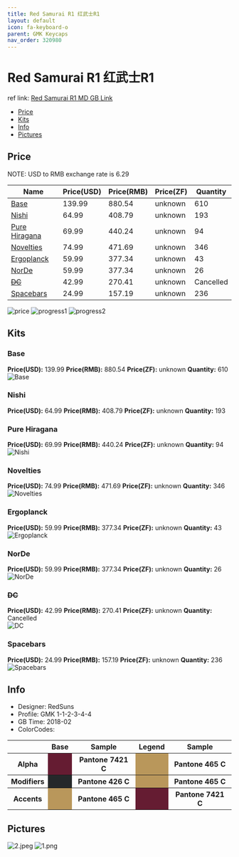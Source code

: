 ```yaml
---
title: Red Samurai R1 红武士R1
layout: default
icon: fa-keyboard-o
parent: GMK Keycaps
nav_order: 320980
---
```


# Red Samurai R1 红武士R1

ref link: [Red Samurai R1 MD GB Link](https://www.massdrop.com/buy/massdrop-x-redsuns-gmk-red-samurai-keycap-set)

* [Price](#price)
* [Kits](#kits)
* [Info](#info)
* [Pictures](#pictures)


## Price  
NOTE: USD to RMB exchange rate is 6.29

| Name          | Price(USD)    |  Price(RMB) |  Price(ZF) | Quantity |
| ------------- | ------------- |  ---------- |  --------- | -------- |
|[Base](#base)|139.99|880.54|unknown|610|
|[Nishi](#nishi)|64.99|408.79|unknown|193|
|[Pure Hiragana](#purehiragana)|69.99|440.24|unknown|94|
|[Novelties](#novelties)|74.99|471.69|unknown|346|
|[Ergoplanck](#ergoplanck)|59.99|377.34|unknown|43|
|[NorDe](#norde)|59.99|377.34|unknown|26|
|[~~DC~~](#dc)|42.99|270.41|unknown|Cancelled|
|[Spacebars](#spacebars)|24.99|157.19|unknown|236|

<img src="{{ 'assets/images/gmk-keycaps/redsamurai/price.jpg' | relative_url }}" alt="price" class="image featured">
<img src="{{ 'assets/images/gmk-keycaps/redsamurai/progress1.png' | relative_url }}" alt="progress1" class="image featured">
<img src="{{ 'assets/images/gmk-keycaps/redsamurai/progress2.png' | relative_url }}" alt="progress2" class="image featured">


## Kits
### Base
**Price(USD):** 139.99    **Price(RMB):** 880.54    **Price(ZF):** unknown    **Quantity:** 610  
<img src="{{ 'assets/images/gmk-keycaps/redsamurai/kits_pics/base.jpg' | relative_url }}" alt="Base" class="image featured">

### Nishi
**Price(USD):** 64.99    **Price(RMB):** 408.79    **Price(ZF):** unknown    **Quantity:** 193  
### Pure Hiragana
**Price(USD):** 69.99    **Price(RMB):** 440.24    **Price(ZF):** unknown    **Quantity:** 94  
<img src="{{ 'assets/images/gmk-keycaps/redsamurai/kits_pics/nishi-pure-hiragana.jpg' | relative_url }}" alt="Nishi" class="image featured">

### Novelties
**Price(USD):** 74.99    **Price(RMB):** 471.69    **Price(ZF):** unknown    **Quantity:** 346  
<img src="{{ 'assets/images/gmk-keycaps/redsamurai/kits_pics/novelties.jpg' | relative_url }}" alt="Novelties" class="image featured">

### Ergoplanck
**Price(USD):** 59.99    **Price(RMB):** 377.34    **Price(ZF):** unknown    **Quantity:** 43  
<img src="{{ 'assets/images/gmk-keycaps/redsamurai/kits_pics/ergoplanck.jpg' | relative_url }}" alt="Ergoplanck" class="image featured">

### NorDe
**Price(USD):** 59.99    **Price(RMB):** 377.34    **Price(ZF):** unknown    **Quantity:** 26  
<img src="{{ 'assets/images/gmk-keycaps/redsamurai/kits_pics/norde.jpg' | relative_url }}" alt="NorDe" class="image featured">

### ~~DC~~
**Price(USD):** 42.99    **Price(RMB):** 270.41    **Price(ZF):** unknown    **Quantity:** Cancelled  
<img src="{{ 'assets/images/gmk-keycaps/redsamurai/kits_pics/dc.png' | relative_url }}" alt="DC" class="image featured">

### Spacebars
**Price(USD):** 24.99    **Price(RMB):** 157.19    **Price(ZF):** unknown    **Quantity:** 236  
<img src="{{ 'assets/images/gmk-keycaps/redsamurai/kits_pics/spacebars.jpg' | relative_url }}" alt="Spacebars" class="image featured">


## Info
* Designer: RedSuns
* Profile: GMK 1-1-2-3-4-4
* GB Time: 2018-02
* ColorCodes: 

<table style="width:100%">
  <tr>
    <th> </th>
    <th>Base</th>
    <th>Sample</th>
    <th>Legend</th>
    <th>Sample</th>
  </tr>
  <tr>
    <th>Alpha</th>
    <th style="background-color: #651C32;">&#160;</th>
    <th><b> Pantone 7421 C </b></th>
    <th style="background-color: #b9975b;">&#160;</th>
    <th><b> Pantone 465 C </b></th>
  </tr>
  <tr>
    <th>Modifiers</th>
    <th style="background-color: #25282a;">&#160;</th>
    <th><b> Pantone 426 C </b></th>
    <th style="background-color: #b9975b;">&#160;</th>
    <th><b> Pantone 465 C </b></th>
  </tr>
  <tr>
    <th>Accents</th>
    <th style="background-color: #b9975b;">&#160;</th>
    <th><b> Pantone 465 C </b></th>
    <th style="background-color: #651C32;">&#160;</th>
    <th><b> Pantone 7421 C </b></th>
  </tr>
</table>


## Pictures
<img src="{{ 'assets/images/gmk-keycaps/redsamurai/rendering_pics/2.jpeg' | relative_url }}" alt="2.jpeg" class="image featured">
<img src="{{ 'assets/images/gmk-keycaps/redsamurai/rendering_pics/1.png' | relative_url }}" alt="1.png" class="image featured">
